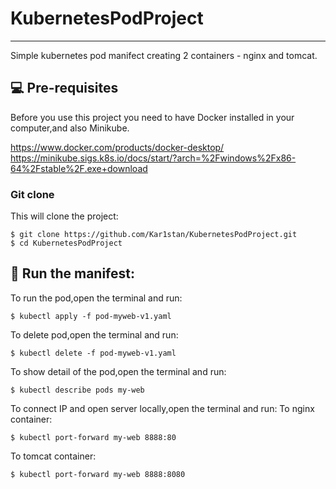 # KubernetesPodProject
***
Simple kubernetes pod manifect creating 2 containers - nginx and tomcat. 

## 💻 Pre-requisites

Before you use this project you need to have Docker installed in your computer,and also Minikube.

https://www.docker.com/products/docker-desktop/
https://minikube.sigs.k8s.io/docs/start/?arch=%2Fwindows%2Fx86-64%2Fstable%2F.exe+download

### Git clone
This will clone the project:
```
$ git clone https://github.com/Kar1stan/KubernetesPodProject.git
$ cd KubernetesPodProject
```

## 🚀 Run the manifest: 
To run the pod,open the terminal and run:
```
$ kubectl apply -f pod-myweb-v1.yaml
```
To delete pod,open the terminal and run:
```
$ kubectl delete -f pod-myweb-v1.yaml
```
To show detail of the pod,open the terminal and run:
```
$ kubectl describe pods my-web
```
To connect IP and open server locally,open the terminal and run:
To nginx container:
```
$ kubectl port-forward my-web 8888:80
```
To tomcat container:
```
$ kubectl port-forward my-web 8888:8080
```
